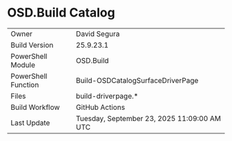 ﻿# OSD.Build Catalog

| | |
|-|-|
| Owner | David Segura |
| Build Version | 25.9.23.1 |
| PowerShell Module | OSD.Build |
| PowerShell Function | Build-OSDCatalogSurfaceDriverPage |
| Files | build-driverpage.* |
| Build Workflow | GitHub Actions |
| Last Update | Tuesday, September 23, 2025 11:09:00 AM UTC |
